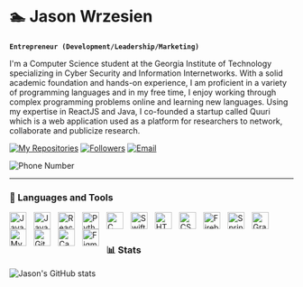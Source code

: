 # 🏊 Jason Wrzesien

**`Entrepreneur (Development/Leadership/Marketing)`**

I'm a Computer Science student at the Georgia Institute of Technology specializing in Cyber Security and Information Internetworks. With a solid academic foundation and hands-on experience, I am proficient in a variety of programming languages and in my free time, I enjoy working through complex programming problems online and learning new languages. Using my expertise in ReactJS and Java, I co-founded a startup called Quuri which is a web application used as a platform for researchers to network, collaborate and publicize research.

<p align="left">
    <a href="https://github.com/jasonwrzesien?tab=repositories">
        <img alt="My Repositories" src="https://custom-icon-badges.demolab.com/badge/-My%20Repos-blue?style=for-the-badge&logoColor=white&logo=repo"/></a>
    <a href="https://github.com/jasonwrzesien?tab=followers">
        <img alt="Followers" src="https://custom-icon-badges.demolab.com/github/followers/jasonwrzesien?color=236ad3&labelColor=1155ba&style=for-the-badge&logo=person-add&label=Follow&logoColor=white"/></a>
    <a href="mailto: jason.wrzesien@icloud.com">
        <img alt="Email" src="https://custom-icon-badges.demolab.com/badge/-jason.wrzesien@icloud.com-red?style=for-the-badge&logo=mention&logoColor=white"/></a>
    <div>
        <img alt="Phone Number" src="https://custom-icon-badges.demolab.com/badge/-770--742--1701-orange?style=for-the-badge&logo=phone&logoColor=white"/></div>
</p>

---

### 🧰 Languages and Tools

<img align="left" alt="Java" width="30px" style="padding-right:10px;" src="https://cdn.jsdelivr.net/gh/devicons/devicon/icons/java/java-original.svg"/>
<img align="left" alt="JavaScript" width="30px" style="padding-right:10px;" src="https://cdn.jsdelivr.net/gh/devicons/devicon/icons/javascript/javascript-plain.svg" />
<img align="left" alt="React" width="30px" style="padding-right:10px;" src="https://cdn.jsdelivr.net/gh/devicons/devicon/icons/react/react-original.svg" />
<img align="left" alt="Python" width="30px" style="padding-right:10px;" src="https://cdn.jsdelivr.net/gh/devicons/devicon/icons/python/python-plain.svg" />
<img align="left" alt="C" width="30px" style="padding-right:10px;" src="https://cdn.jsdelivr.net/gh/devicons/devicon@latest/icons/c/c-original.svg" />
<img align="left" alt="Swift" width="30px" style="padding-right:10px;" src="https://cdn.jsdelivr.net/gh/devicons/devicon@latest/icons/swift/swift-original.svg" />
<img align="left" alt="HTML" width="30px" style="padding-right:10px;" src="https://cdn.jsdelivr.net/gh/devicons/devicon/icons/html5/html5-plain.svg" />
<img align="left" alt="CSS" width="30px" style="padding-right:10px;" src="https://cdn.jsdelivr.net/gh/devicons/devicon/icons/css3/css3-plain.svg" />
<img align="left" alt="Firebase" width="30px" style="padding-right:10px;" src="https://cdn.jsdelivr.net/gh/devicons/devicon@latest/icons/firebase/firebase-original.svg" />
<img align="left" alt="Spring" width="30px" style="padding-right:10px;" src="https://cdn.jsdelivr.net/gh/devicons/devicon/icons/spring/spring-original.svg" />
<img align="left" alt="Gradle" width="30px" style="padding-right:10px;" src="https://cdn.jsdelivr.net/gh/devicons/devicon@latest/icons/gradle/gradle-original.svg" />
<img align="left" alt="MySQL" width="30px" style="padding-right:10px;" src="https://cdn.jsdelivr.net/gh/devicons/devicon@latest/icons/mysql/mysql-original.svg" />
<img align="left" alt="GitHub" width="30px" style="padding-right:10px;" src="https://cdn.jsdelivr.net/gh/devicons/devicon/icons/github/github-original.svg" />
<img align="left" alt="Canva" width="30px" style="padding-right:10px;" src="https://cdn.jsdelivr.net/gh/devicons/devicon@latest/icons/canva/canva-original.svg" />
<img align="left" alt="Figma" width="30px" style="padding-right:10px;" src="https://cdn.jsdelivr.net/gh/devicons/devicon@latest/icons/figma/figma-original.svg" />
<br />

#

### 📊 Stats

![Jason's GitHub stats](https://github-readme-stats.vercel.app/api?username=jasonwrzesien&show_icons=true&theme=gruvbox)

[linkedin]: https://www.linkedin.com/in/jason-wrzesien/
[website]: https://quuri.com/about
